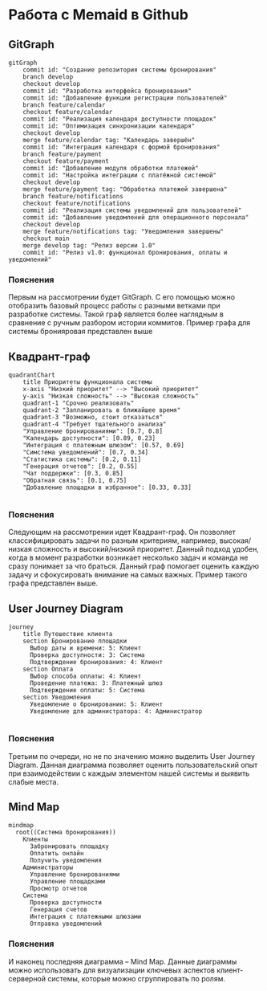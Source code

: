 
# Работа с Memaid в Github
## GitGraph
```mermaid
gitGraph
    commit id: "Создание репозитория системы бронирования"
    branch develop
    checkout develop
    commit id: "Разработка интерфейса бронирования"
    commit id: "Добавление функции регистрации пользователей"
    branch feature/calendar
    checkout feature/calendar
    commit id: "Реализация календаря доступности площадок"
    commit id: "Оптимизация синхронизации календаря"
    checkout develop
    merge feature/calendar tag: "Календарь завершён"
    commit id: "Интеграция календаря с формой бронирования"
    branch feature/payment
    checkout feature/payment
    commit id: "Добавление модуля обработки платежей"
    commit id: "Настройка интеграции с платёжной системой"
    checkout develop
    merge feature/payment tag: "Обработка платежей завершена"
    branch feature/notifications
    checkout feature/notifications
    commit id: "Реализация системы уведомлений для пользователей"
    commit id: "Добавление уведомлений для операционного персонала"
    checkout develop
    merge feature/notifications tag: "Уведомления завершены"
    checkout main
    merge develop tag: "Релиз версии 1.0"
    commit id: "Релиз v1.0: функционал бронирования, оплаты и уведомлений"
```
### Пояснения 
Первым на рассмотрении будет GitGraph. С его помощью можно отобразить базовый процесс работы с разными ветками при разработке системы. Такой граф является более наглядным в сравнение с ручным разбором истории коммитов.
Пример графа для системы бронияровая представлен выше
## Квадрант-граф
``` mermaid
quadrantChart
    title Приоритеты функционала системы
    x-axis "Низкий приоритет" --> "Высокий приоритет"
    y-axis "Низкая сложность" --> "Высокая сложность"
    quadrant-1 "Срочно реализовать"
    quadrant-2 "Запланировать в ближайшее время"
    quadrant-3 "Возможно, стоит отказаться"
    quadrant-4 "Требует тщательного анализа"
    "Управление бронированиями": [0.7, 0.8]
    "Календарь доступности": [0.89, 0.23]
    "Интеграция с платежным шлюзом": [0.57, 0.69]
    "Симстема уведомлений": [0.7, 0.34]
    "Статистика системы": [0.2, 0.11]
    "Генерация отчетов": [0.2, 0.55]
    "Чат поддержки": [0.3, 0.85]
    "Обратная связь": [0.1, 0.75]
    "Добавление площадки в избранное": [0.33, 0.33]
  
```
### Пояснения 
Следующим на рассмотрении идет Квадрант-граф. Он позволяет классифицировать задачи по разным критериям, например, высокая/низкая сложность и высокий/низкий приоритет. Данный подход удобен, когда в момент разработки возникает несколько задач и команда не сразу понимает за что браться. Данный граф помогает оценить каждую задачу и сфокусировать внимание на самых важных. Пример такого графа представлен выше.
## User Journey Diagram
``` mermaid
journey
    title Путешествие клиента
    section Бронирование площадки
      Выбор даты и времени: 5: Клиент
      Проверка доступности: 3: Система
      Подтверждение бронирования: 4: Клиент
    section Оплата
      Выбор способа оплаты: 4: Клиент
      Проведение платежа: 3: Платежный шлюз
      Подтверждение оплаты: 5: Система
    section Уведомления
      Уведомление о бронировании: 5: Клиент
      Уведомление для администратора: 4: Администратор
  
```
### Пояснения
Третьим по очереди, но не по значению можно выделить User Journey Diagram. Данная диаграмма позволяет оценить пользовательский опыт при взаимодействии с каждым элементом нашей системы и выявить слабые места. 
## Mind Map
``` mermaid
mindmap
  root((Система бронирования))
    Клиенты
      Забронировать площадку
      Оплатить онлайн
      Получить уведомления
    Администраторы
      Управление бронированиями
      Управление площадками
      Просмотр отчетов
    Система
      Проверка доступности
      Генерация счетов
      Интеграция с платежными шлюзами
      Отправка уведомлений
```
### Пояснения
И наконец последняя диаграмма – Mind Map. Данные диаграммы можно использовать для визуализации ключевых аспектов клиент-серверной системы, которые можно сгруппировать по ролям. 
